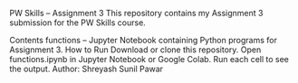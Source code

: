PW Skills – Assignment 3 This repository contains my Assignment 3 submission for the PW Skills course.

Contents functions – Jupyter Notebook containing Python programs for Assignment 3. How to Run Download or clone this repository. Open functions.ipynb in Jupyter Notebook or Google Colab. Run each cell to see the output. Author: Shreyash Sunil Pawar
